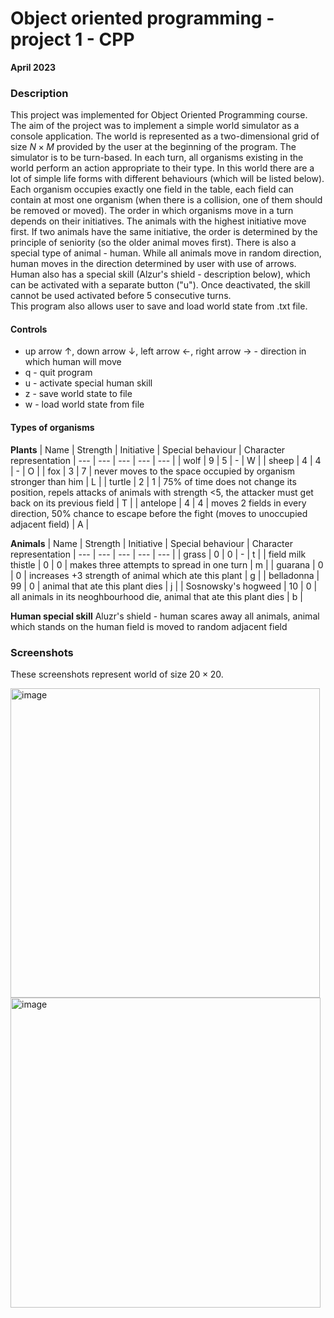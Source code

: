 # Object oriented programming - project 1 - CPP
**April 2023**

### Description
This project was implemented for Object Oriented Programming course.
The aim of the project was to implement a simple world simulator as a console application. The world is represented as a two-dimensional grid of size $N \times M$ provided by the user at the beginning of the program. The simulator is to be turn-based. In each turn, all organisms existing in the world perform an action appropriate to their type.
In this world there are a lot of simple life forms with different behaviours (which will be listed below). Each organism occupies exactly one field in the table, each field can contain at most one organism (when there is a collision, one of them should be removed or moved). The order in which organisms move in a turn depends on their initiatives. The animals with the highest initiative move first. If two animals have the same initiative, the order is determined by the principle of seniority (so the older animal moves first). There is also a special type of animal - human. While all animals move in random direction, human moves in the direction determined by user with use of arrows. Human also has a special skill (Alzur's shield - description below), which can be activated with a separate button ("u"). Once deactivated, the skill cannot be used activated before 5 consecutive turns.  
This program also allows user to save and load world state from .txt file.

#### Controls
- up arrow $\uparrow$, down arrow $\downarrow$, left arrow $\gets$, right arrow $\to$ - direction in which human will move
- q - quit program
- u - activate special human skill
- z - save world state to file
- w - load world state from file

#### Types of organisms
**Plants**
| Name | Strength | Initiative | Special behaviour | Character representation
| --- | --- | --- | --- | --- |
| wolf | 9 | 5 | - | W |
| sheep | 4 | 4 | - | O |
| fox | 3 | 7 | never moves to the space occupied by organism stronger than him | L |
| turtle | 2 | 1 | 75% of time does not change its position, repels attacks of animals with strength <5, the attacker must get back on its previous field | T |
| antelope | 4 | 4 | moves 2 fields in every direction, 50% chance to escape before the fight (moves to unoccupied adjacent field) | A |

**Animals**
| Name | Strength | Initiative | Special behaviour | Character representation
| --- | --- | --- | --- | --- |
| grass | 0 | 0 | - | t |
| field milk thistle | 0 | 0 | makes three attempts to spread in one turn | m |
| guarana | 0 | 0 | increases +3 strength of animal which ate this plant | g |
| belladonna | 99 | 0 | animal that ate this plant dies | j |
| Sosnowsky's hogweed | 10 | 0 | all animals in its neoghbourhood die, animal that ate this plant dies | b |

**Human special skill**
Aluzr's shield - human scares away all animals, animal which stands on the human field is moved to random adjacent field

### Screenshots
These screenshots represent world of size $20 \times 20$.  

<img width="495" alt="image" src="https://github.com/sztvk/PG_PO_project_cpp/assets/125211734/e1fb1a1e-0b18-4292-80da-626a60ae296b">
<img width="496" alt="image" src="https://github.com/sztvk/PG_PO_project_cpp/assets/125211734/dc6bbf65-0531-44fb-8450-9ec12d70c635">
